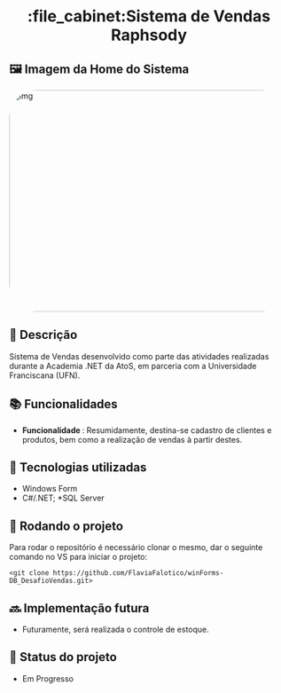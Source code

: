 <h1 align="center">:file_cabinet:Sistema de Vendas Raphsody</h1>

## 🖼️ Imagem da Home do Sistema 

<img align="leaft" alt="Img" height="400" width="1090" style="border-radius:50px;" src="https://lh3.googleusercontent.com/JCeA6-HfBV8HxcsRa_i3WM9OdlD-03bHeioCsmdktGcGAyxKZGuCWaMkmb6iE5sJZG43q3dIcylfeUVmAmJlrHochwpQUfll2OdDZ3TDopZFwG_SM9FPQGcaaa-IbeZK-v6ZZwGQdIx6OKiVAtkvNThw1eIOV_AVRp-YawyoFXVLr-tMYfdLXZ4TaG6OHrFw09wABOKnukoTCANSUBxQ0EOM36tmaubv4kRWNe4LyXKCC_L7ZBI4iyePTKhTUm7w5FZ1-DQvk02XHoedPfRxyFbtrlWv5LiJZSfeOGA6iVdMeM42odLs4EK66tfuq5Z6kcNyscU5Z1s_KvhwxGEAN3miK6E7QgELePjsiSWhp_E5q0dLW6yVBmrB2Pn3d8Q1dTwUn0jDQwhqMrncUFEUiSnMSYPrTEnnor2HGjmEHPIP-mHi6fqaL2crFj_ZsgihoHPZ2aBBiffWS83zMu1YR4mSlyJUzZkR9u89MYY6QEibSGzI4zSWndlcKbAm5A9Z8noBqVwL34SWpOTECy5xLNDsrTRhLM0VkbdBV5yvfTNsHWpz4elTuQo0KQ-G8O225dWQfaGQN1lkA7GLhzK_m68YoRL0PCR63YVi_2YncPzO7GqooU8W_SbdtnoJGhqeaTz3JwFceavMyaEqp_oAbZRUNC5Udrl7As346JIZr1tox8WFV3Re-DRvblvDxCJKlZ4XUfhU85LC8tN2emx8UpeGY4CAEzeBpitFXuXL4hDIGW433oIJHaom1H_Q=w1397-h844-no?authuser=0">

## :memo: Descrição
Sistema de Vendas desenvolvido como parte das atividades realizadas durante a Academia .NET da AtoS, em parceria com a Universidade Franciscana (UFN). 

## :books: Funcionalidades
* <b>Funcionalidade </b>: Resumidamente, destina-se cadastro de clientes e produtos, bem como a realização de vendas à partir destes.  

## :wrench: Tecnologias utilizadas
* Windows Form
* C#/.NET;
*SQL Server

## :rocket: Rodando o projeto
Para rodar o repositório é necessário clonar o mesmo, dar o seguinte comando no VS para iniciar o projeto:
```
<git clone https://github.com/FlaviaFalotico/winForms-DB_DesafioVendas.git>
```

## :soon: Implementação futura
* Futuramente, será realizada o controle de estoque.

## :dart: Status do projeto
* Em Progresso
